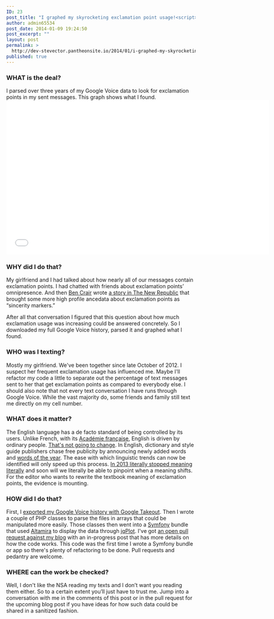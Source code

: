 ```yaml
---
ID: 23
post_title: "I graphed my skyrocketing exclamation point usage!<script>alert('XSS')</script>"
author: admin65534
post_date: 2014-01-09 19:24:50
post_excerpt: ""
layout: post
permalink: >
  http://dev-stevector.pantheonsite.io/2014/01/i-graphed-my-skyrocketing-exclamation-point-usage/
published: true
---
```

<h3>WHAT is the deal?</h3>
I parsed over three years of my Google Voice data to look for exclamation points in my sent messages. This graph shows what I found.

<iframe src="/assets/post_specific/2014/01/google_voice_exclamation/chart.htm" width="700px" height="410px" frameborder="0"></iframe>
<h3>WHY did I do that?</h3>
My girlfriend and I had talked about how nearly all of our messages contain exclamation points.
I had chatted with friends about exclamation points’ omnipresence.
And then <a href="https://twitter.com/bencrair">Ben Crair</a> wrote <a href="http://www.newrepublic.com/article/115726/period-our-simplest-punctuation-mark-has-become-sign-anger">a story in The New Republic</a> that brought some more high profile ancedata about exclamation points as “sincerity markers.”

After all that conversation I figured that this question about how much exclamation usage was increasing could be answered concretely.
So I downloaded my full Google Voice history, parsed it and graphed what I found.
<h3>WHO was I texting?</h3>
Mostly my girlfriend. We've been together since late October of 2012.
I suspect her frequent exclamation usage has influenced me.
Maybe I'll refactor my code a little to separate out the percentage of text messages sent to her that get exclamation points as compared to everybody else.
I should also note that not every text conversation I have runs through Google Voice.
While the vast majority do, some friends and family still text me directly on my cell number.
<h3>WHAT does it matter?</h3>
The English language has a de facto standard of being controlled by its users.
Unlike French, with its <a href="http://en.wikipedia.org/wiki/Acad%C3%A9mie_fran%C3%A7aise">Académie française</a>, English is driven by ordinary people.
<a href="http://www.economist.com/blogs/johnson/2010/06/english_academy">That's not going to change</a>.
In English, dictionary and style guide publishers chase free publicity by announcing newly added words and <a href="http://artsbeat.blogs.nytimes.com/2013/11/19/selfie-trumps-twerk-as-oxford-dictionaries-word-of-the-year/?_r=0">words of the year</a>.
The ease with which linguistic trends can now be identified will only speed up this process.
<a href="http://www.prdaily.com/Main/Articles/15033.aspx#">In 2013 literally stopped meaning literally</a> and soon will we literally be able to pinpoint when a meaning shifts.
For the editor who wants to rewrite the textbook meaning of exclamation points, the evidence is mounting.
<h3>HOW did I do that?</h3>
First, I <a href="http://techcrunch.com/2011/09/06/google-now-lets-you-export-google-voice-data/">exported my Google Voice history with Google Takeout</a>.
Then I wrote a couple of PHP classes to parse the files in arrays that could be manipulated more easily.
Those classes then went into a <a href="http://symfony.com/">Symfony</a> bundle that used <a href="https://github.com/Malwarebytes/Altamira">Altamira</a> to display the data through <a href="http://www.jqplot.com/">jqPlot</a>.
I've got <a href="https://github.com/stevector/stevector.github.io/pull/9">an open pull request against my blog</a> with an in-progress post that has more details on how the code works.
This code was the first time I wrote a Symfony bundle or app so there's plenty of refactoring to be done.
Pull requests and pedantry are welcome.
<h3>WHERE can the work be checked?</h3>
Well, I don't like the NSA reading my texts and I don’t want you reading them either.
So to a certain extent you’ll just have to trust me.
Jump into a conversation with me in the comments of this post or in the pull request for the upcoming blog post if you have ideas for how such data could be shared in a sanitized fashion.